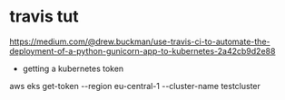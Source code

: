 # travis tut

https://medium.com/@drew.buckman/use-travis-ci-to-automate-the-deployment-of-a-python-gunicorn-app-to-kubernetes-2a42cb9d2e88

- getting a kubernetes token

aws eks get-token --region eu-central-1 --cluster-name testcluster
